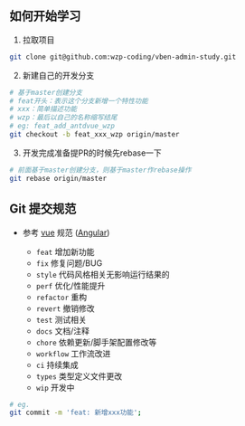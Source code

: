 ## 如何开始学习

1. 拉取项目
```bash
git clone git@github.com:wzp-coding/vben-admin-study.git
```

2. 新建自己的开发分支
```bash
# 基于master创建分支
# feat开头：表示这个分支新增一个特性功能
# xxx：简单描述功能
# wzp：最后以自己的名称缩写结尾
# eg: feat_add_antdvue_wzp
git checkout -b feat_xxx_wzp origin/master
```

3. 开发完成准备提PR的时候先rebase一下
```bash
# 前面基于master创建分支，则基于master作rebase操作
git rebase origin/master
```

## Git 提交规范

- 参考 [vue](https://github.com/vuejs/vue/blob/dev/.github/COMMIT_CONVENTION.md) 规范 ([Angular](https://github.com/conventional-changelog/conventional-changelog/tree/master/packages/conventional-changelog-angular))

  - `feat` 增加新功能
  - `fix` 修复问题/BUG
  - `style` 代码风格相关无影响运行结果的
  - `perf` 优化/性能提升
  - `refactor` 重构
  - `revert` 撤销修改
  - `test` 测试相关
  - `docs` 文档/注释
  - `chore` 依赖更新/脚手架配置修改等
  - `workflow` 工作流改进
  - `ci` 持续集成
  - `types` 类型定义文件更改
  - `wip` 开发中
  
```bash
# eg.
git commit -m 'feat: 新增xxx功能';
```
